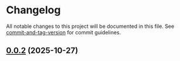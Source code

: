 # Changelog

All notable changes to this project will be documented in this file. See [commit-and-tag-version](https://github.com/absolute-version/commit-and-tag-version) for commit guidelines.

## [0.0.2](https://github.com/JetBrains/youtrack-apps/compare/v1.0.3...v0.0.2) (2025-10-27)
